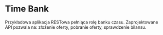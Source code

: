 # Time Bank
Przykładowa aplikacja RESTowa pełniąca rolę banku czasu.
Zaprojektowane API pozwala na: złożenie oferty, pobranie oferty, sprawdzenie bilansu.